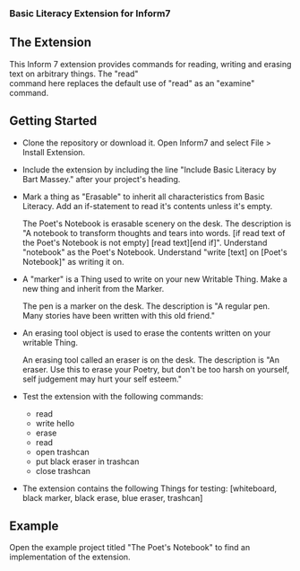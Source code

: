 <h3> Basic Literacy Extension for Inform7</h3>

<h2> The Extension </h2>

This Inform 7 extension provides commands for reading, writing and erasing text on arbitrary things. The "read" </br>
command here replaces the default use of "read" as an "examine" command.

<h2> Getting Started </h2>

- Clone the repository or download it. Open Inform7 and select File > Install Extension. 

- Include the extension by including the line "Include Basic Literacy by Bart Massey." after your project's heading.

- Mark a thing as "Erasable" to inherit all characteristics from Basic Literacy. Add an if-statement to read it's contents unless it's empty.

	
	The Poet's Notebook is erasable scenery on the desk. The description is "A notebook to transform thoughts and 
	tears into words.  [if read text of the Poet's Notebook is not empty] [read text][end if]". Understand 
	"notebook" as the Poet's Notebook. Understand "write [text] on [Poet's Notebook]" as writing it on.


- A "marker" is a Thing used to write on your new Writable Thing. Make a new thing and inherit from the Marker.

	The pen is a marker on the desk. The description is "A regular pen. Many stories have been written with this old friend."

- An erasing tool object is used to erase the contents written on your writable Thing.
	
	An erasing tool called an eraser is on the desk. The description is "An eraser. Use this to erase your Poetry, but don't be too harsh on yourself, self judgement may hurt your self esteem."

- Test the extension with the following commands:

	- read 
	- write hello 
	- erase 
	- read  
	- open trashcan 
	- put black eraser in trashcan 
	- close trashcan

- The extension contains the following Things for testing: [whiteboard, black marker, black erase, blue eraser, trashcan]

<h2> Example </h2>

Open the example project titled "The Poet's Notebook" to find an implementation of the extension.

